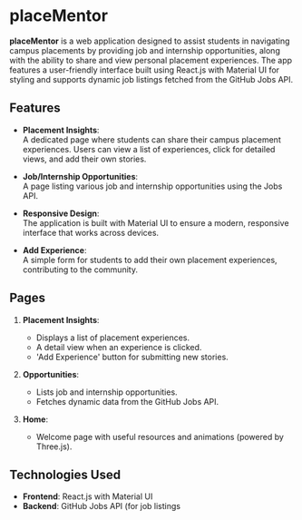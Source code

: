 # placeMentor

**placeMentor** is a web application designed to assist students in navigating campus placements by providing job and internship opportunities, along with the ability to share and view personal placement experiences. The app features a user-friendly interface built using React.js with Material UI for styling and supports dynamic job listings fetched from the GitHub Jobs API.

## Features

- **Placement Insights**:  
  A dedicated page where students can share their campus placement experiences. Users can view a list of experiences, click for detailed views, and add their own stories.

- **Job/Internship Opportunities**:  
  A page listing various job and internship opportunities using the Jobs API.

- **Responsive Design**:  
  The application is built with Material UI to ensure a modern, responsive interface that works across devices.

- **Add Experience**:  
  A simple form for students to add their own placement experiences, contributing to the community.

## Pages

1. **Placement Insights**:
   - Displays a list of placement experiences.
   - A detail view when an experience is clicked.
   - 'Add Experience' button for submitting new stories.

2. **Opportunities**:
   - Lists job and internship opportunities.
   - Fetches dynamic data from the GitHub Jobs API.

3. **Home**:
   - Welcome page with useful resources and animations (powered by Three.js).

## Technologies Used

- **Frontend**: React.js with Material UI
- **Backend**: GitHub Jobs API (for job listings
